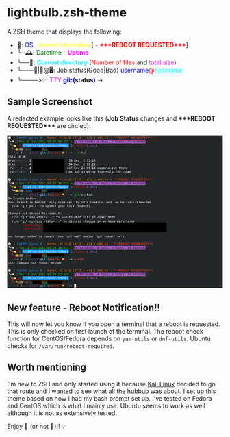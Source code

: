 # lightbulb.zsh-theme

A ZSH theme that displays the following:

- 💽: <span style="color:blue">OS</span> - <span style="color:yellow">Kernel Information</span>[ - **<span style="color:red">\*\*\*REBOOT REQUESTED\*\*\*</span>**]
- ╰─🕰: <span style="color:green">Datetime</span> - **<span style="color:magenta">Uptime</span>**
- ╰──📂: **<span style="color:cyan">Current directory</span>** (<span style="color:red">Number of files</span> and <span style="color:magenta">total size</span>)
-  ╰───🙂|🤬@🖥: Job status(Good|Bad) <span style="color:blue">username</span><span style="color:red">@</span><span style="color:cyan"><ins>hostname</ins></span>
-  ╰────>💡: <span style="color:magenta">TTY</span> **<span style="color:blue">git:(</span>status<span style="color:blue">)</span>** ->

## Sample Screenshot
A redacted example looks like this (**Job Status** changes and **\*\*\*REBOOT REQUESTED\*\*\*** are circled):

![Screenshot](screenshot.png)

## New feature - Reboot Notification!!

This will now let you know if you open a terminal that a reboot is requested.
  This is only checked on first launch of the terminal.
  The reboot check function for CentOS/Fedora depends on `yum-utils` or `dnf-utils`.
  Ubuntu checks for `/var/run/reboot-required`.

## Worth mentioning

I'm new to ZSH and only started using it because [Kali Linux](https://www.kali.org/news/kali-linux-2020-3-release/) decided to go that route and I wanted to see what all the hubbub was about.
  I set up this theme based on how I had my bash prompt set up.
  I've tested on Fedora and CentOS which is what I mainly use.
  Ubuntu seems to work as well although it is not as extensively tested.

Enjoy 🙂 (or not 🤬)!! 💡
